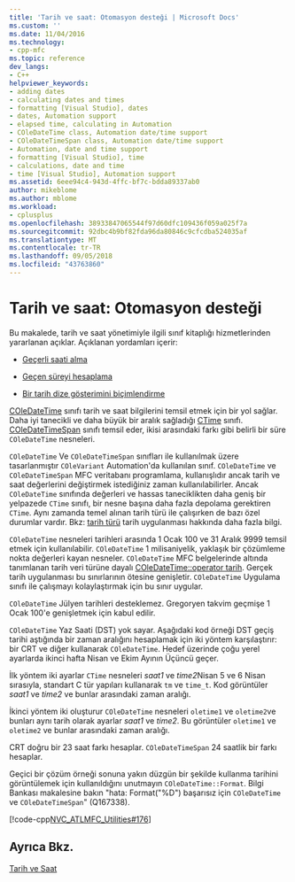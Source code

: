 ```yaml
---
title: 'Tarih ve saat: Otomasyon desteği | Microsoft Docs'
ms.custom: ''
ms.date: 11/04/2016
ms.technology:
- cpp-mfc
ms.topic: reference
dev_langs:
- C++
helpviewer_keywords:
- adding dates
- calculating dates and times
- formatting [Visual Studio], dates
- dates, Automation support
- elapsed time, calculating in Automation
- COleDateTime class, Automation date/time support
- COleDateTimeSpan class, Automation date/time support
- Automation, date and time support
- formatting [Visual Studio], time
- calculations, date and time
- time [Visual Studio], Automation support
ms.assetid: 6eee94c4-943d-4ffc-bf7c-bdda89337ab0
author: mikeblome
ms.author: mblome
ms.workload:
- cplusplus
ms.openlocfilehash: 38933847065544f97d60dfc109436f059a025f7a
ms.sourcegitcommit: 92dbc4b9bf82fda96da80846c9cfcdba524035af
ms.translationtype: MT
ms.contentlocale: tr-TR
ms.lasthandoff: 09/05/2018
ms.locfileid: "43763860"
---
```

# <a name="date-and-time-automation-support"></a>Tarih ve saat: Otomasyon desteği

Bu makalede, tarih ve saat yönetimiyle ilgili sınıf kitaplığı hizmetlerinden yararlanan açıklar. Açıklanan yordamları içerir:

- [Geçerli saati alma](../atl-mfc-shared/current-time-automation-classes.md)

- [Geçen süreyi hesaplama](../atl-mfc-shared/elapsed-time-automation-classes.md)

- [Bir tarih dize gösterimini biçimlendirme](../atl-mfc-shared/formatting-time-automation-classes.md)

[COleDateTime](../atl-mfc-shared/reference/coledatetime-class.md) sınıfı tarih ve saat bilgilerini temsil etmek için bir yol sağlar. Daha iyi tanecikli ve daha büyük bir aralık sağladığı [CTime](../atl-mfc-shared/reference/ctime-class.md) sınıfı. [COleDateTimeSpan](../atl-mfc-shared/reference/coledatetimespan-class.md) sınıfı temsil eder, ikisi arasındaki farkı gibi belirli bir süre `COleDateTime` nesneleri.

`COleDateTime` Ve `COleDateTimeSpan` sınıfları ile kullanılmak üzere tasarlanmıştır `COleVariant` Automation'da kullanılan sınıf. `COleDateTime` ve `COleDateTimeSpan` MFC veritabanı programlama, kullanışlıdır ancak tarih ve saat değerlerini değiştirmek istediğiniz zaman kullanılabilirler. Ancak `COleDateTime` sınıfında değerleri ve hassas taneciklikten daha geniş bir yelpazede `CTime` sınıfı, bir nesne başına daha fazla depolama gerektiren `CTime`. Aynı zamanda temel alınan tarih türü ile çalışırken de bazı özel durumlar vardır. Bkz: [tarih türü](../atl-mfc-shared/date-type.md) tarih uygulanması hakkında daha fazla bilgi.

`COleDateTime` nesneleri tarihleri arasında 1 Ocak 100 ve 31 Aralık 9999 temsil etmek için kullanılabilir. `COleDateTime` 1 milisaniyelik, yaklaşık bir çözümleme nokta değerleri kayan nesneler. `COleDateTime` MFC belgelerinde altında tanımlanan tarih veri türüne dayalı [COleDateTime::operator tarih](../atl-mfc-shared/reference/coledatetime-class.md#operator_date). Gerçek tarih uygulanması bu sınırlarının ötesine genişletir. `COleDateTime` Uygulama sınıfı ile çalışmayı kolaylaştırmak için bu sınır uygular.

`COleDateTime` Jülyen tarihleri desteklemez. Gregoryen takvim geçmişe 1 Ocak 100'e genişletmek için kabul edilir.

`COleDateTime` Yaz Saati (DST) yok sayar. Aşağıdaki kod örneği DST geçiş tarihi aştığında bir zaman aralığını hesaplamak için iki yöntem karşılaştırır: bir CRT ve diğer kullanarak `COleDateTime`. Hedef üzerinde çoğu yerel ayarlarda ikinci hafta Nisan ve Ekim Ayının Üçüncü geçer.

İlk yöntem iki ayarlar `CTime` nesneleri *saat1* ve *time2*Nisan 5 ve 6 Nisan sırasıyla, standart C tür yapıları kullanarak `tm` ve `time_t`. Kod görüntüler *saat1* ve *time2* ve bunlar arasındaki zaman aralığı.

İkinci yöntem iki oluşturur `COleDateTime` nesneleri `oletime1` ve `oletime2`ve bunları aynı tarih olarak ayarlar *saat1* ve *time2*. Bu görüntüler `oletime1` ve `oletime2` ve bunlar arasındaki zaman aralığı.

CRT doğru bir 23 saat farkı hesaplar. `COleDateTimeSpan` 24 saatlik bir farkı hesaplar.

Geçici bir çözüm örneği sonuna yakın düzgün bir şekilde kullanma tarihini görüntülemek için kullanıldığını unutmayın `COleDateTime::Format`. Bilgi Bankası makalesine bakın "hata: Format("%D") başarısız için `COleDateTime` ve `COleDateTimeSpan`" (Q167338).

[!code-cpp[NVC_ATLMFC_Utilities#176](../atl-mfc-shared/codesnippet/cpp/date-and-time-automation-support_1.cpp)]

## <a name="see-also"></a>Ayrıca Bkz.

[Tarih ve Saat](../atl-mfc-shared/date-and-time.md)

